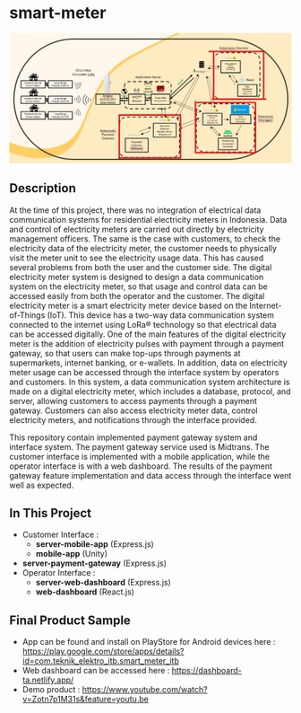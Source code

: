 # smart-meter

![Tech Diagram](https://github.com/alijarasyidi/smart-meter/blob/master/repo-image/diagram-tech.jpg)

## Description
At the time of this project, there was no integration of electrical data communication systems for residential electricity meters in Indonesia. Data and control of electricity meters are carried out directly by electricity management officers. The same is the case with customers, to check the electricity data of the electricity meter, the customer needs to physically visit the meter unit to see the electricity usage data. This has caused several problems from both the user and the customer side. The digital electricity meter system is designed to design a data communication system on the electricity meter, so that usage and control data can be accessed easily from both the operator and the customer. The digital electricity meter is a smart electricity meter device based on the Internet-of-Things (IoT). This device has a two-way data communication system connected to the internet using LoRa® technology so that electrical data can be accessed digitally. One of the main features of the digital electricity meter is the addition of electricity pulses with payment through a payment gateway, so that users can make top-ups through payments at supermarkets, internet banking, or e-wallets. In addition, data on electricity meter usage can be accessed through the interface system by operators and customers. In this system, a data communication system architecture is made on a digital electricity meter, which includes a database, protocol, and server, allowing customers to access payments through a payment gateway. Customers can also access electricity meter data, control electricity meters, and notifications through the interface provided.

This repository contain implemented payment gateway system and interface system. The payment gateway service used is Midtrans. The customer interface is implemented with a mobile application, while the operator interface is with a web dashboard. The results of the payment gateway feature implementation and data access through the interface went well as expected.

## In This Project
- Customer Interface :
  - **server-mobile-app** (Express.js)
  - **mobile-app** (Unity)
- **server-payment-gateway** (Express.js)
- Operator Interface :
  - **server-web-dashboard** (Express.js)
  - **web-dashboard** (React.js)

## Final Product Sample
- App can be found and install on PlayStore for Android devices here : https://play.google.com/store/apps/details?id=com.teknik_elektro_itb.smart_meter_itb
- Web dashboard can be accessed here : https://dashboard-ta.netlify.app/
- Demo product : https://www.youtube.com/watch?v=Zotn7p1M31s&feature=youtu.be
